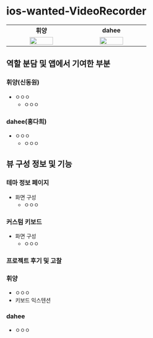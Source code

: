 # ios-wanted-VideoRecorder
<table>
    <tr align="center">
        <td><B>휘양<B></td>
        <td><B>dahee<B></td>
    </tr>
    <tr align="center">
        <td width= 170px>
            <img src="https://user-images.githubusercontent.com/33388081/194698936-8386e827-4021-4909-84a5-953e5382ba27.jpeg" width="60%">
        </td>
        <td width= 170px>
            <img src="" width="60%">
        </td>
    </tr>
</table>

## 역할 분담 및 앱에서 기여한 부분
### 휘양(신동원)
- ㅇㅇㅇ
  - ㅇㅇㅇ

### dahee(홍다희)
- ㅇㅇㅇ
  - ㅇㅇㅇ

## 뷰 구성 정보 및 기능

### 테마 정보 페이지

- 화면 구성
  - ㅇㅇㅇ
  

### 커스텀 키보드

- 화면 구성
  - ㅇㅇㅇ
    

### 프로젝트 후기 및 고찰
### 휘양
  - ㅇㅇㅇ
  - 키보드 익스텐션
      
### dahee
- ㅇㅇㅇ
